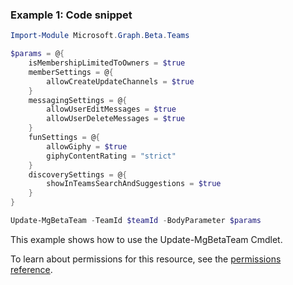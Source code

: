 ### Example 1: Code snippet

```powershellImport-Module Microsoft.Graph.Beta.Teams

$params = @{
	isMembershipLimitedToOwners = $true
	memberSettings = @{
		allowCreateUpdateChannels = $true
	}
	messagingSettings = @{
		allowUserEditMessages = $true
		allowUserDeleteMessages = $true
	}
	funSettings = @{
		allowGiphy = $true
		giphyContentRating = "strict"
	}
	discoverySettings = @{
		showInTeamsSearchAndSuggestions = $true
	}
}

Update-MgBetaTeam -TeamId $teamId -BodyParameter $params
```
This example shows how to use the Update-MgBetaTeam Cmdlet.
To learn about permissions for this resource, see the [permissions reference](/graph/permissions-reference).

